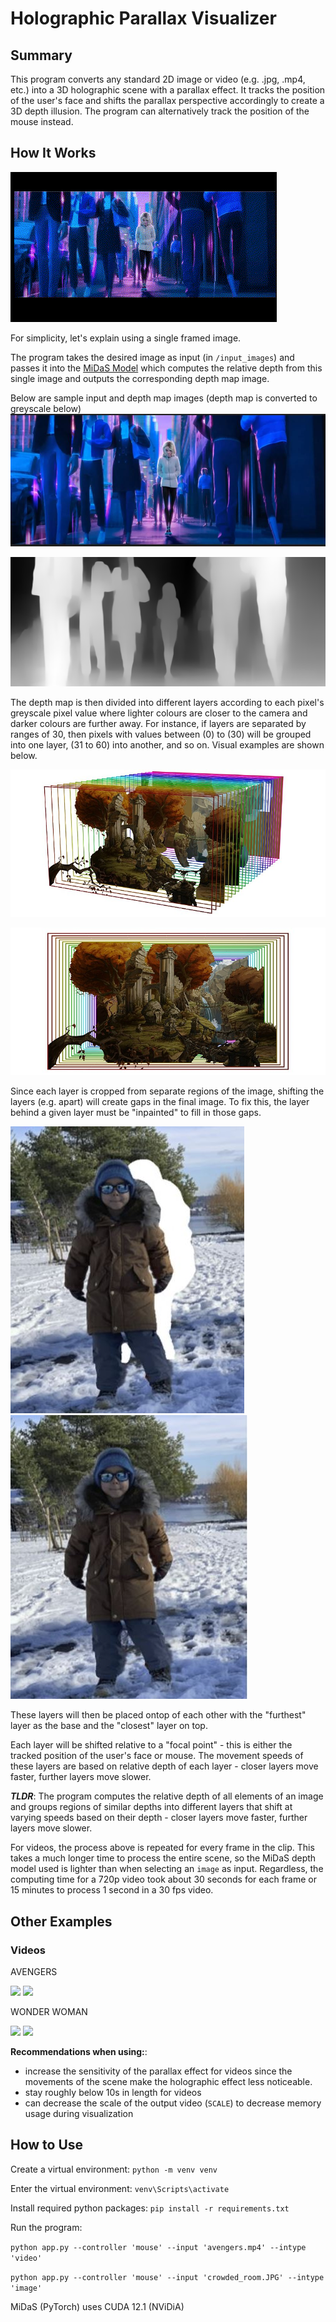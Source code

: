 # Holographic Parallax Visualizer

## Summary

This program converts any standard 2D image or video (e.g. .jpg, .mp4, etc.) into a 3D holographic scene with a parallax effect. It tracks the position of the user's face and shifts the parallax perspective accordingly to create a 3D depth illusion. The program can alternatively track the position of the mouse instead.

## How It Works

![](/markdown_sample_assets/gwen_stacy_parallax.gif)

For simplicity, let's explain using a single framed image.

The program takes the desired image as input (in `/input_images`) and passes it into the [MiDaS Model](https://pytorch.org/hub/intelisl_midas_v2/) which computes the relative depth from this single image and outputs the corresponding depth map image.

Below are sample input and depth map images (depth map is converted to greyscale below)
![Input sample image](/markdown_sample_assets/gwen_stacy_src.JPG "Sample Input")

![Input sample image](/markdown_sample_assets/gwen_stacy_depth_map.jpg "Sample Depth map computed by MiDaS in grayscale")


The depth map is then divided into different layers according to each pixel's greyscale pixel value where lighter colours are closer to the camera and darker colours are further away. For instance, if layers are separated by ranges of 30, then pixels with values between (0) to (30) will be grouped into one layer, (31 to 60) into another, and so on. Visual examples are shown below.

![Example parallax image layers separated](/markdown_sample_assets/separated_parallax_sample_layers.jpg)

![Example parallax image layers merged](/markdown_sample_assets/combined_parallax_sample_layers.jpg)

Since each layer is cropped from separate regions of the image,  shifting the layers (e.g. apart) will create gaps in the final image. To fix this, the layer behind a given layer must be "inpainted" to fill in those gaps. 

![Gaps between layers](/markdown_sample_assets/gaps_in_layers.JPG)
![Inpainting between layers](/markdown_sample_assets/inpainted_layers.JPG)

These layers will then be placed ontop of each other with the "furthest" layer as the base and the "closest" layer on top.

Each layer will be shifted relative to a "focal point" - this is either the tracked position of the user's face or mouse. The movement speeds of these layers are based on relative depth of each layer - closer layers move faster, further layers move slower.

***TLDR***: The program computes the relative depth of all elements of an image and groups regions of similar depths into different layers that shift at varying speeds based on their depth - closer layers move faster, further layers move slower.

For videos, the process above is repeated for every frame in the clip. This takes a much longer time to process the entire scene, so the MiDaS depth model used is lighter than when selecting an `image` as input. Regardless, the computing time for a 720p video took about 30 seconds for each frame or 15 minutes to process 1 second in a 30 fps video.

## Other Examples

### Videos

AVENGERS

![](/markdown_sample_assets/regular_avengers.gif)
![](/markdown_sample_assets/parallax_sensitive_avengers.gif)

WONDER WOMAN

![](/markdown_sample_assets/regular_wonderwoman.gif)
![](/markdown_sample_assets/parallax_sensitive_wonderwoman.gif)


**Recommendations when using:**: 
* increase the sensitivity of the parallax effect for videos since the movements of the scene make the holographic effect less noticeable.
* stay roughly below 10s in length for videos
* can decrease the scale of the output video (`SCALE`) to decrease memory usage during visualization


## How to Use

Create a virtual environment: `python -m venv venv`

Enter the virtual environment: `venv\Scripts\activate`

Install required python packages: `pip install -r requirements.txt`

Run the program: 

`python app.py --controller 'mouse' --input 'avengers.mp4' --intype 'video'`

`python app.py --controller 'mouse' --input 'crowded_room.JPG' --intype 'image'`





MiDaS (PyTorch) uses CUDA 12.1 (NViDiA)